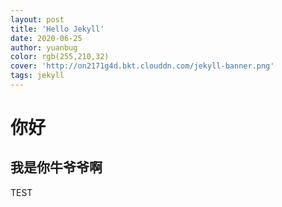```yaml
---
layout: post
title: 'Hello Jekyll'
date: 2020-06-25
author: yuanbug
color: rgb(255,210,32)
cover: 'http://on2171g4d.bkt.clouddn.com/jekyll-banner.png'
tags: jekyll
---
```


# 你好

## 我是你牛爷爷啊

TEST
